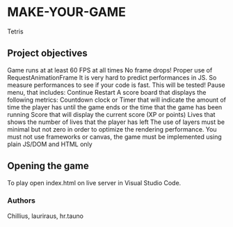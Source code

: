 # MAKE-YOUR-GAME
Tetris

## Project objectives

Game runs at at least 60 FPS at all times
No frame drops!
Proper use of RequestAnimationFrame
It is very hard to predict performances in JS. So measure performances to see if your code is fast. This will be tested!
Pause menu, that includes:
Continue
Restart
A score board that displays the following metrics:
Countdown clock or Timer that will indicate the amount of time the player has until the game ends or the time that the game has been running
Score that will display the current score (XP or points)
Lives that shows the number of lives that the player has left
The use of layers must be minimal but not zero in order to optimize the rendering performance.
You must not use frameworks or canvas, the game must be implemented using plain JS/DOM and HTML only

## Opening the game

To play open index.html on live server in Visual Studio Code.


### Authors
Chillius, lauriraus, hr.tauno
